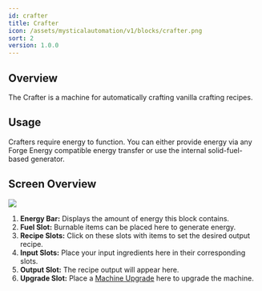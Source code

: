 ```yaml
---
id: crafter
title: Crafter
icon: /assets/mysticalautomation/v1/blocks/crafter.png
sort: 2
version: 1.0.0
---
```


## Overview

The Crafter is a machine for automatically crafting vanilla crafting recipes.

## Usage

Crafters require energy to function. You can either provide energy via any Forge Energy compatible energy transfer or use the internal solid-fuel-based generator.

## Screen Overview

![](/assets/mysticalautomation/v1/screens/crafter_screen.png)

1. **Energy Bar:** Displays the amount of energy this block contains.
2. **Fuel Slot:** Burnable items can be placed here to generate energy.
3. **Recipe Slots:** Click on these slots with items to set the desired output recipe.
4. **Input Slots:** Place your input ingredients here in their corresponding slots.
5. **Output Slot:** The recipe output will appear here.
6. **Upgrade Slot:** Place a [Machine Upgrade](../../mysticalagriculture/items/machine-upgrades.md) here to upgrade the machine.
